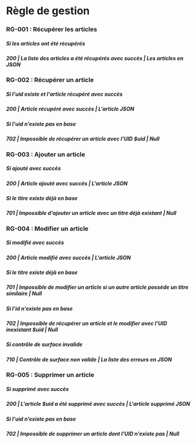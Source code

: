 # Règle de gestion

### RG-001 : Récupérer les articles

##### Si les articles ont été récupérés

##### 200 | La liste des articles a été récupérés avec succès | Les articles en JSON

### RG-002 : Récupérer un article

##### Si l'uid existe et l'article récupéré avec succès

##### 200 | Article récupéré avec succès | L'article JSON

##### Si l'uid n'existe pas en base

##### 702 | Impossible de récupérer un article avec l'UID $uid | Null

### RG-003 : Ajouter un article

##### Si ajouté avec succès

##### 200 | Article ajouté avec succès | L'article JSON

##### Si le titre existe déjà en base

##### 701 | Impossible d'ajouter un article avec un titre déjà existant | Null

### RG-004 : Modifier un article

##### Si modifié avec succès

##### 200 | Article modifié avec succès | L'article JSON

##### Si le titre existe déjà en base

##### 701 | Impossible de modifier un article si un autre article possède un titre similaire | Null

##### Si l'id n'existe pas en base

##### 702 | Impossible de récupérer un article et le modifier avec l'UID inexistant $uid | Null

##### Si contrôle de surface invalide

##### 710 | Contrôle de surface non valide | La liste des erreurs en JSON

### RG-005 : Supprimer un article

##### Si supprimé avec succès

##### 200 | L'article $uid a été supprimé avec succès | L'article supprimé JSON

##### Si l'uid n'existe pas en base

##### 702 | Impossible de supprimer un article dont l'UID n'existe pas | Null
